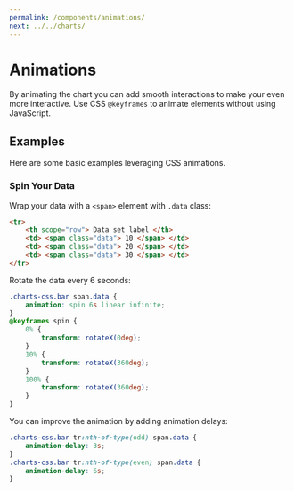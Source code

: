 ```yaml
---
permalink: /components/animations/
next: ../../charts/
---
```


# Animations

By animating the chart you can add smooth interactions to make your even more interactive. Use CSS `@keyframes` to animate elements without using JavaScript.

## Examples

Here are some basic examples leveraging CSS animations.

### Spin Your Data

Wrap your data with a `<span>` element with `.data` class:

```html
<tr>
    <th scope="row"> Data set label </th>
    <td> <span class="data"> 10 </span> </td>
    <td> <span class="data"> 20 </span> </td>
    <td> <span class="data"> 30 </span> </td>
</tr>
```

Rotate the data every 6 seconds:

```css
.charts-css.bar span.data {
    animation: spin 6s linear infinite;
}
@keyframes spin {
    0% {
        transform: rotateX(0deg);
    }
    10% {
        transform: rotateX(360deg);
    }
    100% {
        transform: rotateX(360deg);
    }
}
```

You can improve the animation by adding animation delays:

```css
.charts-css.bar tr:nth-of-type(odd) span.data {
    animation-delay: 3s;
}
.charts-css.bar tr:nth-of-type(even) span.data {
    animation-delay: 6s;
}
```
